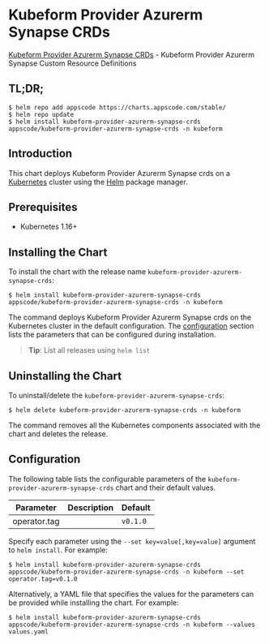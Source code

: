 # Kubeform Provider Azurerm Synapse CRDs

[Kubeform Provider Azurerm Synapse CRDs](https://github.com/kubeform) - Kubeform Provider Azurerm Synapse Custom Resource Definitions

## TL;DR;

```console
$ helm repo add appscode https://charts.appscode.com/stable/
$ helm repo update
$ helm install kubeform-provider-azurerm-synapse-crds appscode/kubeform-provider-azurerm-synapse-crds -n kubeform
```

## Introduction

This chart deploys Kubeform Provider Azurerm Synapse crds on a [Kubernetes](http://kubernetes.io) cluster using the [Helm](https://helm.sh) package manager.

## Prerequisites

- Kubernetes 1.16+

## Installing the Chart

To install the chart with the release name `kubeform-provider-azurerm-synapse-crds`:

```console
$ helm install kubeform-provider-azurerm-synapse-crds appscode/kubeform-provider-azurerm-synapse-crds -n kubeform
```

The command deploys Kubeform Provider Azurerm Synapse crds on the Kubernetes cluster in the default configuration. The [configuration](#configuration) section lists the parameters that can be configured during installation.

> **Tip**: List all releases using `helm list`

## Uninstalling the Chart

To uninstall/delete the `kubeform-provider-azurerm-synapse-crds`:

```console
$ helm delete kubeform-provider-azurerm-synapse-crds -n kubeform
```

The command removes all the Kubernetes components associated with the chart and deletes the release.

## Configuration

The following table lists the configurable parameters of the `kubeform-provider-azurerm-synapse-crds` chart and their default values.

|  Parameter   | Description | Default  |
|--------------|-------------|----------|
| operator.tag |             | `v0.1.0` |


Specify each parameter using the `--set key=value[,key=value]` argument to `helm install`. For example:

```console
$ helm install kubeform-provider-azurerm-synapse-crds appscode/kubeform-provider-azurerm-synapse-crds -n kubeform --set operator.tag=v0.1.0
```

Alternatively, a YAML file that specifies the values for the parameters can be provided while
installing the chart. For example:

```console
$ helm install kubeform-provider-azurerm-synapse-crds appscode/kubeform-provider-azurerm-synapse-crds -n kubeform --values values.yaml
```
